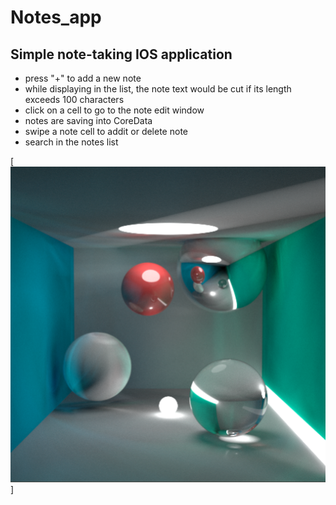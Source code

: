 # Notes_app

Simple note-taking IOS application
---------------------------------------------------------------------------------------------------------------
- press "+" to add a new note
- while displaying in the list, the note text would be cut if its length exceeds 100 characters
- click on a cell to go to the note edit window
- notes are saving into CoreData
- swipe a note cell to addit or delete note
- search in the notes list

[![Notes_app](https://github.com/nkuchyna/RT/blob/master/screenshots/global_illumination.png)]
